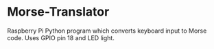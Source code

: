 # Morse-Translator
Raspberry Pi Python program which converts keyboard input to Morse code. Uses GPIO pin 18 and LED light.
